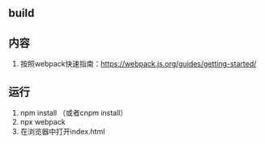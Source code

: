 ## build

## 内容
1. 按照webpack快速指南：https://webpack.js.org/guides/getting-started/

## 运行
1. npm install （或者cnpm install）
2. npx webpack
3. 在浏览器中打开index.html
